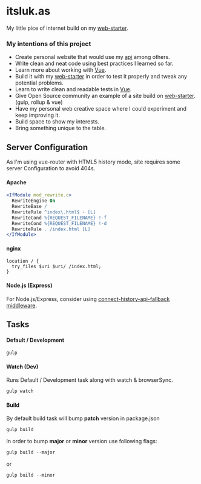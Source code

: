# itsluk.as
My little pice of internet build on my [web-starter](https://github.com/lukasjuhas/web-starter).

### My intentions of this project
* Create personal website that would use my [api](https://github.com/lukasjuhas/api.itsluk.as) among others.
* Write clean and neat code using best practices I learned so far.
* Learn more about working with [Vue](https://vuejs.org).
* Build it with my [web-starter](https://github.com/lukasjuhas/web-starter) in order to test it properly and tweak any potential problems.
* Learn to write clean and readable tests in [Vue](https://vuejs.org).
* Give Open Source community an example of a site build on [web-starter](https://github.com/lukasjuhas/web-starter). (gulp, rollup & vue)
* Have my personal web creative space where I could experiment and keep improving it.
* Build space to show my interests.
* Bring something unique to the table.

## Server Configuration
As I'm using vue-router with HTML5 history mode, site requires some server Configuration
to avoid 404s.

#### Apache

```apache
<IfModule mod_rewrite.c>
  RewriteEngine On
  RewriteBase /
  RewriteRule ^index\.html$ - [L]
  RewriteCond %{REQUEST_FILENAME} !-f
  RewriteCond %{REQUEST_FILENAME} !-d
  RewriteRule . /index.html [L]
</IfModule>
```

#### nginx

```nginx
location / {
  try_files $uri $uri/ /index.html;
}
```

#### Node.js (Express)

For Node.js/Express, consider using [connect-history-api-fallback middleware](https://github.com/bripkens/connect-history-api-fallback).


## Tasks
#### Default / Development
```js
gulp
```

#### Watch (Dev)
Runs Default / Development task along with watch & browserSync.

```js
gulp watch
```

#### Build
By default build task will bump **patch** version in package.json
```js
gulp build
```

In order to bump **major** or **minor** version use following flags:
```js
gulp build --major
```
or
```js
gulp build --minor
```

